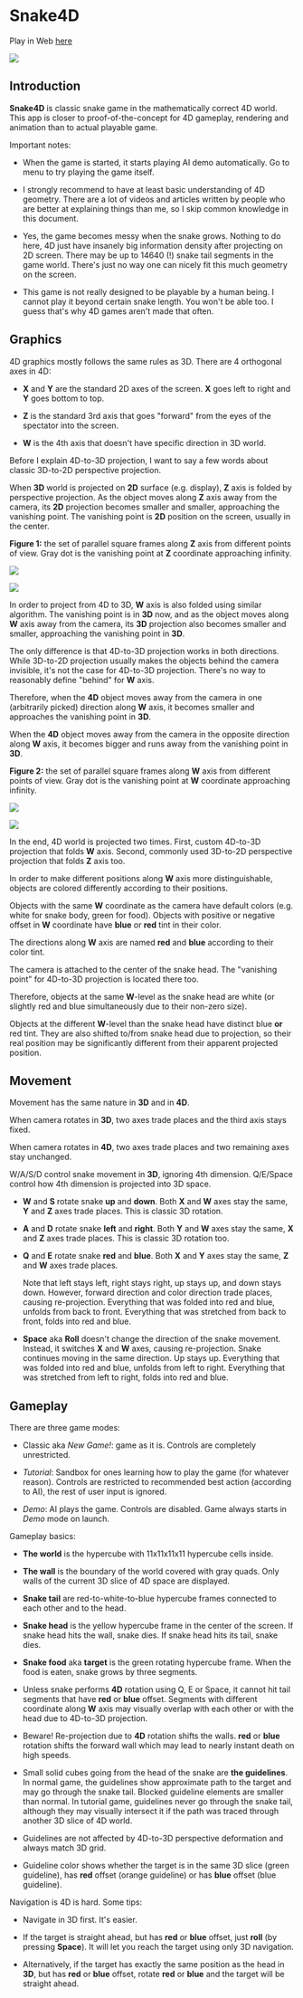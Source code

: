# Snake4D

Play in Web [here](https://eugeneko.itch.io/snake4d)

![](Docs/title.png)

## Introduction

**Snake4D** is classic snake game in the mathematically correct 4D world.
This app is closer to proof-of-the-concept for 4D gameplay, rendering and animation than to actual playable game.

Important notes:

- When the game is started, it starts playing AI demo automatically.
Go to menu to try playing the game itself.

- I strongly recommend to have at least basic understanding of 4D geometry.
There are a lot of videos and articles written by people who are better at explaining things than me,
so I skip common knowledge in this document.

- Yes, the game becomes messy when the snake grows.
Nothing to do here, 4D just have insanely big information density after projecting on 2D screen.
There may be up to 14640 (!) snake tail segments in the game world.
There's just no way one can nicely fit this much geometry on the screen.

- This game is not really designed to be playable by a human being.
I cannot play it beyond certain snake length. You won't be able too.
I guess that's why 4D games aren't made that often.

## Graphics

4D graphics mostly follows the same rules as 3D.
There are 4 orthogonal axes in 4D:

- **X** and **Y** are the standard 2D axes of the screen. **X** goes left to right and **Y** goes bottom to top.

- **Z** is the standard 3rd axis that goes "forward" from the eyes of the spectator into the screen.

- **W** is the 4th axis that doesn't have specific direction in 3D world.

Before I explain 4D-to-3D projection, I want to say a few words about classic 3D-to-2D perspective projection.

When **3D** world is projected on **2D** surface (e.g. display), **Z** axis is folded by perspective projection.
As the object moves along **Z** axis away from the camera,
its **2D** projection becomes smaller and smaller, approaching the vanishing point.
The vanishing point is **2D** position on the screen, usually in the center.

**Figure 1:** the set of parallel square frames along **Z** axis from different points of view.
Gray dot is the vanishing point at **Z** coordinate approaching infinity.

![](Docs/Project-3D-to-2D-eye.svg)

![](Docs/Project-3D-to-2D-side.svg)

In order to project from 4D to 3D, **W** axis is also folded using similar algorithm.
The vanishing point is in **3D** now, and as the object moves along **W** axis away from the camera,
its **3D** projection also becomes smaller and smaller, approaching the vanishing point in **3D**.

The only difference is that 4D-to-3D projection works in both directions.
While 3D-to-2D projection usually makes the objects behind the camera invisible, it's not the case for 4D-to-3D projection.
There's no way to reasonably define "behind" for **W** axis.

Therefore, when the **4D** object moves away from the camera in one (arbitrarily picked) direction along **W** axis,
it becomes smaller and approaches the vanishing point in **3D**.

When the **4D** object moves away from the camera in the opposite direction along **W** axis,
it becomes bigger and runs away from the vanishing point in **3D**.

**Figure 2:** the set of parallel square frames along **W** axis from different points of view.
Gray dot is the vanishing point at **W** coordinate approaching infinity.

![](Docs/Project-4D-to-3D-eye.svg)

![](Docs/Project-4D-to-3D-side.svg)

In the end, 4D world is projected two times.
First, custom 4D-to-3D projection that folds **W** axis.
Second, commonly used 3D-to-2D perspective projection that folds **Z** axis too.

In order to make different positions along **W** axis more distinguishable,
objects are colored differently according to their positions.

Objects with the same **W** coordinate as the camera have default colors (e.g. white for snake body, green for food).
Objects with positive or negative offset in **W** coordinate have **blue** or **red** tint in their color.

The directions along **W** axis are named **red** and **blue** according to their color tint.

The camera is attached to the center of the snake head.
The "vanishing point" for 4D-to-3D projection is located there too.

Therefore, objects at the same **W**-level as the snake head are white
(or slightly red and blue simultaneously due to their non-zero size).

Objects at the different **W**-level than the snake head have distinct blue **or** red tint.
They are also shifted to/from snake head due to projection,
so their real position may be significantly different from their apparent projected position.

## Movement

Movement has the same nature in **3D** and in **4D**.

When camera rotates in **3D**, two axes trade places and the third axis stays fixed.

When camera rotates in **4D**, two axes trade places and two remaining axes stay unchanged.

W/A/S/D control snake movement in **3D**, ignoring 4th dimension.
Q/E/Space control how 4th dimension is projected into 3D space.

- **W** and **S** rotate snake **up** and **down**.
Both **X** and **W** axes stay the same, **Y** and **Z** axes trade places.
This is classic 3D rotation.

- **A** and **D** rotate snake **left** and **right**.
Both **Y** and **W** axes stay the same, **X** and **Z** axes trade places.
This is classic 3D rotation too.

- **Q** and **E** rotate snake **red** and **blue**.
Both **X** and **Y** axes stay the same, **Z** and **W** axes trade places.

  Note that left stays left, right stays right, up stays up, and down stays down.
However, forward direction and color direction trade places, causing re-projection.
Everything that was folded into red and blue, unfolds from back to front.
Everything that was stretched from back to front, folds into red and blue.

- **Space** aka **Roll** doesn't change the direction of the snake movement.
Instead, it switches **X** and **W** axes, causing re-projection.
Snake continues moving in the same direction. Up stays up.
Everything that was folded into red and blue, unfolds from left to right.
Everything that was stretched from left to right, folds into red and blue.

## Gameplay

There are three game modes:

- Classic aka *New Game!*: game as it is. Controls are completely unrestricted.

- *Tutorial*: Sandbox for ones learning how to play the game (for whatever reason). Controls are restricted to recommended best action (according to AI), the rest of user input is ignored.

- *Demo*: AI plays the game. Controls are disabled. Game always starts in *Demo* mode on launch.

Gameplay basics:

- **The world** is the hypercube with 11x11x11x11 hypercube cells inside.

- **The wall** is the boundary of the world covered with gray quads.
Only walls of the current 3D slice of 4D space are displayed.

- **Snake tail** are red-to-white-to-blue hypercube frames connected to each other and to the head.

- **Snake head** is the yellow hypercube frame in the center of the screen.
If snake head hits the wall, snake dies.
If snake head hits its tail, snake dies.

- **Snake food** aka **target** is the green rotating hypercube frame.
When the food is eaten, snake grows by three segments.

- Unless snake performs **4D** rotation using Q, E or Space,
it cannot hit tail segments that have **red** or **blue** offset.
Segments with different coordinate along **W** axis may visually overlap
with each other or with the head due to 4D-to-3D projection.

- Beware! Re-projection due to **4D** rotation shifts the walls.
**red** or **blue** rotation shifts the forward wall which may lead to nearly instant death on high speeds.

- Small solid cubes going from the head of the snake are **the guidelines**.
In normal game, the guidelines show approximate path to the target and may go through the snake tail.
Blocked guideline elements are smaller than normal.
In tutorial game, guidelines never go through the snake tail,
although they may visually intersect it if the path was traced through another 3D slice of 4D world.

- Guidelines are not affected by 4D-to-3D perspective deformation and always match 3D grid.

- Guideline color shows whether the target is in the same 3D slice (green guideline), has **red** offset (orange guideline) or has **blue** offset (blue guideline).

Navigation is 4D is hard. Some tips:

- Navigate in 3D first. It's easier.

- If the target is straight ahead, but has **red** or **blue** offset,
just **roll** (by pressing **Space**). It will let you reach the target using only 3D navigation.

- Alternatively, if the target has exactly the same position as the head in **3D**, but has **red** or **blue** offset,
rotate **red** or **blue** and the target will be straight ahead.
